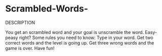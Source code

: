 # Scrambled-Words-

DESCRIPTION

You get an scrambled word and your goal is unscramble the word. Easy-peasy right?
Some rules you need to know:
Type in your word.
Get two correct words and the level is going up.
Get three wrong words and the game is over.
Have fun!

